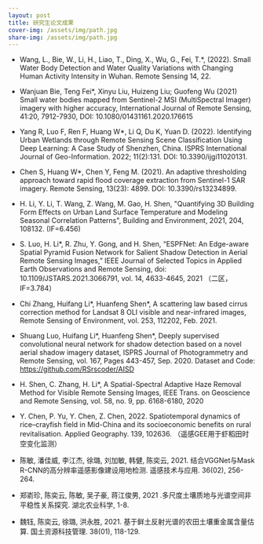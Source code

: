 ```yaml
---
layout: post
title: 研究生论文成果
cover-img: /assets/img/path.jpg
share-img: /assets/img/path.jpg
---
```


- Wang, L., Bie, W., Li, H., Liao, T., Ding, X., Wu, G., Fei, T.*, (2022). Small Water Body Detection and Water Quality Variations with Changing Human Activity Intensity in Wuhan. Remote Sensing 14, 22.

  

- Wanjuan Bie, Teng Fei*, Xinyu Liu, Huizeng Liu; Guofeng Wu (2021) Small water bodies mapped from Sentinel-2 MSI (MultiSpectral Imager) imagery with higher accuracy, International Journal of Remote Sensing, 41:20, 7912-7930, DOI: 10.1080/01431161.2020.176615

  

- Yang R, Luo F, Ren F, Huang W*, Li Q, Du K, Yuan D. (2022). Identifying Urban Wetlands through Remote Sensing Scene Classification Using Deep Learning: A Case Study of Shenzhen, China. ISPRS International Journal of Geo-Information. 2022; 11(2):131. DOI: 10.3390/ijgi11020131.

  

- Chen S, Huang W*, Chen Y, Feng M. (2021). An adaptive thresholding approach toward rapid flood coverage extraction from Sentinel-1 SAR imagery. Remote Sensing, 13(23): 4899. DOI: 10.3390/rs13234899.

  

- H. Li, Y. Li, T. Wang, Z. Wang, M. Gao, H. Shen, "Quantifying 3D Building Form Effects on Urban Land Surface Temperature and Modeling Seasonal Correlation Patterns", Building and Environment, 2021, 204, 108132. (IF=6.456)

  

- S. Luo, H. Li*, R. Zhu, Y. Gong, and H. Shen, “ESPFNet: An Edge-aware Spatial Pyramid Fusion Network for Salient Shadow Detection in Aerial Remote Sensing Images,” IEEE Journal of Selected Topics in Applied Earth Observations and Remote Sensing, doi: 10.1109/JSTARS.2021.3066791, vol. 14, 4633-4645, 2021 （二区，IF=3.784）

  

- Chi Zhang, Huifang Li*, Huanfeng Shen*, A scattering law based cirrus correction method for Landsat 8 OLI visible and near-infrared images, Remote Sensing of Environment, vol. 253, 112202, Feb. 2021.

  

- Shuang Luo, Huifang Li*, Huanfeng Shen*, Deeply supervised convolutional neural network for shadow detection based on a novel aerial shadow imagery dataset, ISPRS Journal of Photogrammetry and Remote Sensing, vol. 167, Pages 443-457, Sep. 2020. Dataset and Code: https://github.com/RSrscoder/AISD 

  

- H. Shen, C. Zhang, H. Li*, A Spatial-Spectral Adaptive Haze Removal Method for Visible Remote Sensing Images, IEEE Trans. on Geoscience and Remote Sensing, vol. 58, no. 9, pp. 6168-6180, 2020

  

- Y. Chen, P. Yu, Y. Chen, Z. Chen, 2022. Spatiotemporal dynamics of rice–crayfish field in Mid-China and its socioeconomic benefits on rural revitalisation. Applied Geography. 139, 102636.  （遥感GEE用于虾稻田时空变化监测）

  

- 陈敏, 潘佳威, 李江杰, 徐璐, 刘加敏, 韩健, 陈奕云, 2021. 结合VGGNet与Mask R-CNN的高分辨率遥感影像建设用地检测. 遥感技术与应用. 36(02), 256-264.

  

- 郑嵛珍, 陈奕云, 陈敏, 吴子豪, 蒋江俊男, 2021 .多尺度土壤质地与光谱空间非平稳性关系探究. 湖北农业科学, 1-8.

  

- 魏钰, 陈奕云, 徐璐, 洪永胜, 2021. 基于鲜土反射光谱的农田土壤重金属含量估算. 国土资源科技管理. 38(01), 118-129.